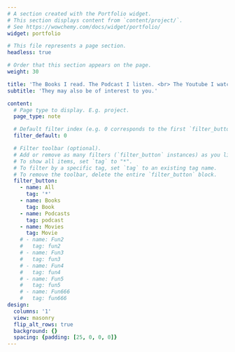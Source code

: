 ```yaml
---
# A section created with the Portfolio widget.
# This section displays content from `content/project/`.
# See https://wowchemy.com/docs/widget/portfolio/
widget: portfolio

# This file represents a page section.
headless: true

# Order that this section appears on the page.
weight: 30

title: 'The Books I read. The Podcast I listen. <br> The Youtube I watch. '
subtitle: 'They may also be of interest to you.'

content:
  # Page type to display. E.g. project.
  page_type: note

  # Default filter index (e.g. 0 corresponds to the first `filter_button` instance below).
  filter_default: 0

  # Filter toolbar (optional).
  # Add or remove as many filters (`filter_button` instances) as you like.
  # To show all items, set `tag` to "*".
  # To filter by a specific tag, set `tag` to an existing tag name.
  # To remove the toolbar, delete the entire `filter_button` block.
  filter_button:
    - name: All
      tag: '*'
    - name: Books
      tag: Book
    - name: Podcasts
      tag: podcast
    - name: Movies
      tag: Movie
    # - name: Fun2
    #   tag: fun2
    # - name: Fun3
    #   tag: fun3
    # - name: Fun4
    #   tag: fun4
    # - name: Fun5
    #   tag: fun5
    # - name: Fun666
    #   tag: fun666
design:
  columns: '1'
  view: masonry
  flip_alt_rows: true
  background: {}
  spacing: {padding: [25, 0, 0, 0]}
---
```

